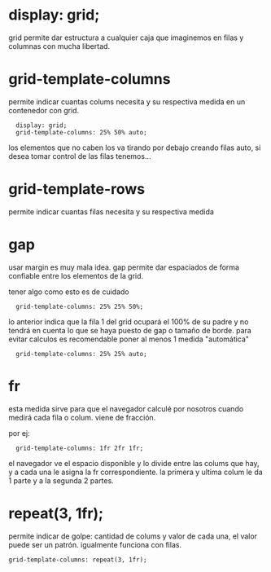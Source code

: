 # display: grid;

grid permite dar estructura a cualquier caja que imaginemos en filas y columnas con mucha libertad.

# grid-template-columns

permite indicar cuantas colums necesita y su respectiva medida en un contenedor con grid.

```
  display: grid;
  grid-template-columns: 25% 50% auto;
```

los elementos que no caben los va tirando por debajo creando filas auto, si desea tomar control de las filas tenemos...

# grid-template-rows

permite indicar cuantas filas necesita y su respectiva medida

# gap

usar margin es muy mala idea. gap permite dar espaciados de forma confiable entre los elementos de la grid.

tener algo como esto es de cuidado

```
  grid-template-columns: 25% 25% 50%;
```

lo anterior indica que la fila 1 del grid ocupará el 100% de su padre y no tendrá en cuenta lo que se haya puesto de gap o tamaño de borde. para evitar calculos es recomendable poner al menos 1 medida "automática"

```
  grid-template-columns: 25% 25% auto;
```

# fr

esta medida sirve para que el navegador calculé por nosotros cuando medirá cada fila o colum. viene de fracción.

por ej:

```
  grid-template-columns: 1fr 2fr 1fr;
```

el navegador ve el espacio disponible y lo divide entre las colums que hay, y a cada una le asigna la fr correspondiente. la primera y ultima colum le da 1 parte y a la segunda 2 partes.

# repeat(3, 1fr);

permite indicar de golpe: cantidad de colums y valor de cada una, el valor puede ser un patrón. igualmente funciona con filas.

```
grid-template-columns: repeat(3, 1fr);
```
